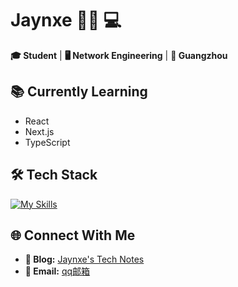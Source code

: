 # Jaynxe 👨‍🎓 💻

**🎓 Student** | **🖥️ Network Engineering** | **📍 Guangzhou**

## 📚 Currently Learning
- React
- Next.js
- TypeScript

## 🛠️ Tech Stack

[![My Skills](https://skillicons.dev/icons?i=html,css,js,ts,react,nextjs,tailwind,vue,git,nodejs)](https://skillicons.dev)


## 🌐 Connect With Me
- **📝 Blog:** [Jaynxe's Tech Notes](http://blog.jaynxe.cn)
- **📧 Email:** [qq邮箱](mailto:2742665196@qq.com)


